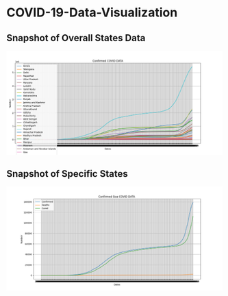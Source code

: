 # COVID-19-Data-Visualization

## Snapshot of Overall States Data
<img src = https://github.com/Aaris-Kazi/COVID-19-Data-Visualization/blob/main/Figure_1.png width = 720 heigth = 480>

## Snapshot of Specific States
<img src = https://github.com/Aaris-Kazi/COVID-19-Data-Visualization/blob/main/Figure_2.png width =720 heigth = 480>
